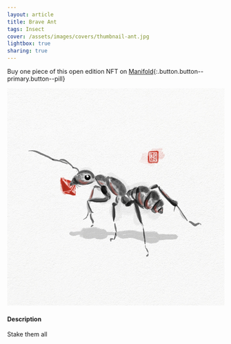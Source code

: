 ```yaml
---
layout: article
title: Brave Ant
tags: Insect
cover: /assets/images/covers/thumbnail-ant.jpg
lightbox: true
sharing: true
---
```


Buy one piece of this open edition NFT on [Manifold](https://app.manifold.xyz/c/cryptosumie-6){:.button.button--primary.button--pill}

<div class="card mt-3">
  <div class="card__image">
    <img src="/assets/images/hd/ant.jpg"/>
  </div>
  <div class="card__content">
    <div class="card__header">
      <h4>Description</h4>
    </div>
    <p>Stake them all</p>
  </div>
</div>



